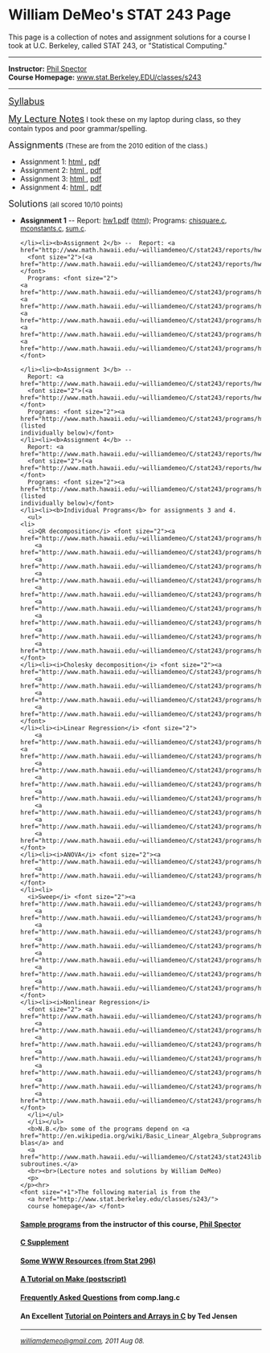 
<!-- saved from url=(0061)http://www.math.hawaii.edu/~williamdemeo/C/stat243/index.html -->
<html><head><meta http-equiv="Content-Type" content="text/html; charset=UTF-8">
    <title>William DeMeo's STAT 243 Page, UC Berkeley</title>
  </head>
  <body>
    <h1>William DeMeo's STAT 243 Page</h1>
    <!-- <h4>UC Berkeley, Fall 1997</h4>-->
    This page is a collection of notes and assignment solutions for a course I took at U.C. Berkeley, called STAT 243, or "Statistical Computing."
    <hr>
    <b>Instructor:</b> <a href="http://www.stat.berkeley.edu/~spector/">Phil
      Spector</a>
    <br>
    <b>Course Homepage:</b> 
    <a href="http://www.stat.berkeley.edu/classes/s243/">
      www.stat.Berkeley.EDU/classes/s243</a> 
    <p>
      </p><hr>
      <a href="http://www.math.hawaii.edu/~williamdemeo/C/stat243/syl1998.html"><font size="+1">Syllabus</font></a>
<p>
  <a href="http://www.math.hawaii.edu/~williamdemeo/C/stat243/notes/index.html">
    <font size="+1">My Lecture Notes</font></a>  
  I took these on my laptop during class, so they contain typos and poor grammar/spelling.
    </p><p>
      <font size="+1">Assignments</font>
      <font size="2">(These are from the 2010 edition of the class.)</font>

</p><ul>
  <li>Assignment 1: <a href="http://www.math.hawaii.edu/~williamdemeo/C/stat243/assignments/a1.html">html </a>, <a href="http://www.math.hawaii.edu/~williamdemeo/C/stat243/assignments/a1.pdf">pdf</a> 
  </li><li>Assignment 2: <a href="http://www.math.hawaii.edu/~williamdemeo/C/stat243/assignments/a2.html">html </a>, <a href="http://www.math.hawaii.edu/~williamdemeo/C/stat243/assignments/a2.pdf">pdf</a>
  </li><li>Assignment 3: <a href="http://www.math.hawaii.edu/~williamdemeo/C/stat243/assignments/a3.html">html </a>, <a href="http://www.math.hawaii.edu/~williamdemeo/C/stat243/assignments/a3.pdf">pdf</a>
  </li><li>Assignment 4: <a href="http://www.math.hawaii.edu/~williamdemeo/C/stat243/assignments/a4.html">html </a>, <a href="http://www.math.hawaii.edu/~williamdemeo/C/stat243/assignments/a4.pdf">pdf</a>
</li></ul>
<!-- <font size="2">(Syllabus and assignments by Phil Spector)</font> -->
<p>
  <font size="+1">Solutions</font> <font size="2">(all scored 10/10 points)</font>
  </p><ul>
    <li><b>Assignment 1</b> --
      Report: <a href="http://www.math.hawaii.edu/~williamdemeo/C/stat243/reports/hw1/hw1.pdf">hw1.pdf</a>
      <font size="2">(<a href="http://www.math.hawaii.edu/~williamdemeo/C/stat243/reports/hw1/hw1/index.html">html</a>);</font>
      Programs: <font size="2">
	<a href="http://www.math.hawaii.edu/~williamdemeo/C/stat243/programs/hw1/chisquare.c">chisquare.c</a>,
	<a href="http://www.math.hawaii.edu/~williamdemeo/C/stat243/programs/hw1/mconstants.c">mconstants.c</a>,
	<a href="http://www.math.hawaii.edu/~williamdemeo/C/stat243/programs/hw1/sum.c">sum.c</a>.</font>

    </li><li><b>Assignment 2</b> --  Report: <a href="http://www.math.hawaii.edu/~williamdemeo/C/stat243/reports/hw2/hw2.pdf">hw2.pdf</a>
      <font size="2">(<a href="http://www.math.hawaii.edu/~williamdemeo/C/stat243/reports/hw2/hw2/index.html">html</a>);</font>
      Programs: <font size="2">
	<a href="http://www.math.hawaii.edu/~williamdemeo/C/stat243/programs/hw2/moment.c">moment.c</a>,
	<a href="http://www.math.hawaii.edu/~williamdemeo/C/stat243/programs/hw2/momtests.c">momtests.c</a>,
	<a href="http://www.math.hawaii.edu/~williamdemeo/C/stat243/programs/hw2/illtest.c">illtest.c</a>,
	<a href="http://www.math.hawaii.edu/~williamdemeo/C/stat243/programs/hw2/radioactive.data">radioactive.data</a>,
	<a href="http://www.math.hawaii.edu/~williamdemeo/C/stat243/programs/hw2/makefile">makefile</a>.</font>

    </li><li><b>Assignment 3</b> --
      Report: <a href="http://www.math.hawaii.edu/~williamdemeo/C/stat243/reports/hw3/hw3.pdf">hw3.pdf</a>
      <font size="2">(<a href="http://www.math.hawaii.edu/~williamdemeo/C/stat243/reports/hw3/hw3/index.html">html</a>);</font>
      Programs: <font size="2"><a href="http://www.math.hawaii.edu/~williamdemeo/C/stat243/programs/hw3/stat243ProgramsHw3.tar.gz">stat243ProgramsHw3.tar.gz</a> (listed
	individually below)</font>
    </li><li><b>Assignment 4</b> --
      Report: <a href="http://www.math.hawaii.edu/~williamdemeo/C/stat243/reports/hw4/hw4.pdf">hw4.pdf</a>
      <font size="2">(<a href="http://www.math.hawaii.edu/~williamdemeo/C/stat243/reports/hw4/hw4/index.html">html</a>);</font>
      Programs: <font size="2"><a href="http://www.math.hawaii.edu/~williamdemeo/C/stat243/programs/hw4/stat243ProgramsHw4.tar.gz">stat243ProgramsHw4.tar.gz</a> (listed
	individually below)</font>
    </li><li><b>Individual Programs</b> for assignments 3 and 4.
      <ul>
	<li>
	  <i>QR decomposition</i> <font size="2"><a href="http://www.math.hawaii.edu/~williamdemeo/C/stat243/programs/hw3/QR/QR.c">QR/QR.c</a>,
	    <a href="http://www.math.hawaii.edu/~williamdemeo/C/stat243/programs/hw3/QR/QRpiv.c">QR/QRpiv.c</a>,
	    <a href="http://www.math.hawaii.edu/~williamdemeo/C/stat243/programs/hw3/QR/QRtime.c">QR/QRtime.c</a>,
	    <a href="http://www.math.hawaii.edu/~williamdemeo/C/stat243/programs/hw3/QR/datafile">QR/datafile</a>,
	    <a href="http://www.math.hawaii.edu/~williamdemeo/C/stat243/programs/hw3/QR/QRptime.c">QR/QRptime.c</a>,
	    <a href="http://www.math.hawaii.edu/~williamdemeo/C/stat243/programs/hw3/QR/makefile">QR/makefile</a>,
	    <a href="http://www.math.hawaii.edu/~williamdemeo/C/stat243/programs/hw3/QR/makefile">QR/Make.inc</a>,
	    <a href="http://www.math.hawaii.edu/~williamdemeo/C/stat243/programs/hw3/QR/matrix.m">QR/matrix.m</a>,
	    <a href="http://www.math.hawaii.edu/~williamdemeo/C/stat243/programs/hw3/QR/tests.m">QR/tests.m</a>,</font>
	</li><li><i>Cholesky decomposition</i> <font size="2"><a href="http://www.math.hawaii.edu/~williamdemeo/C/stat243/programs/hw3/cholesky/cholesky.c">cholesky/cholesky.c</a>,
	    <a href="http://www.math.hawaii.edu/~williamdemeo/C/stat243/programs/hw3/cholesky/makefile">cholesky/makefile</a>,
	    <a href="http://www.math.hawaii.edu/~williamdemeo/C/stat243/programs/hw3/cholesky/datafile">cholesky/datafile</a>,
	    <a href="http://www.math.hawaii.edu/~williamdemeo/C/stat243/programs/hw3/cholesky/tests.m">cholesky/tests.m</a>, </font>
	</li><li><i>Linear Regression</i> <font size="2">
	    <a href="http://www.math.hawaii.edu/~williamdemeo/C/stat243/programs/hw3/regress/regress.c">regress/regress.c</a>, <a href="http://www.math.hawaii.edu/~williamdemeo/C/stat243/programs/hw3/regress/makefile">regress/makefile</a>,
	    <a href="http://www.math.hawaii.edu/~williamdemeo/C/stat243/programs/hw3/regress/datafile">regress/datafile</a>,
	    <a href="http://www.math.hawaii.edu/~williamdemeo/C/stat243/programs/hw3/regress/newdata">regress/newdata</a>,
	    <a href="http://www.math.hawaii.edu/~williamdemeo/C/stat243/programs/hw3/regress/READMEdata">regress/READMEdata</a>,
	    <a href="http://www.math.hawaii.edu/~williamdemeo/C/stat243/programs/hw3/regress/data.m">regress/data.m</a>,
	    <a href="http://www.math.hawaii.edu/~williamdemeo/C/stat243/programs/hw3/regress/coef.m">regress/coef.m</a>,
	    <a href="http://www.math.hawaii.edu/~williamdemeo/C/stat243/programs/hw3/regress/reglab.m">regress/reglab.m</a>,</font>
	</li><li><i>ANOVA</i> <font size="2"><a href="http://www.math.hawaii.edu/~williamdemeo/C/stat243/programs/hw3/anova/anova.c">anova/anova.c</a>,
	    <a href="http://www.math.hawaii.edu/~williamdemeo/C/stat243/programs/hw3/anova/makefile">anova/makefile</a>.</font>
	</li><li>
	  <i>Sweep</i> <font size="2"><a href="http://www.math.hawaii.edu/~williamdemeo/C/stat243/programs/hw4/sweep/sweep.c">sweep/sweep.c</a>,
	    <a href="http://www.math.hawaii.edu/~williamdemeo/C/stat243/programs/hw4/sweep/sweeptest.c">sweep/sweeptest.c</a>,
	    <a href="http://www.math.hawaii.edu/~williamdemeo/C/stat243/programs/hw4/sweep/makefile">sweep/makefile.c</a>,
	    <a href="http://www.math.hawaii.edu/~williamdemeo/C/stat243/programs/hw4/sweep/sweeptest.m">sweep/sweeptest.m</a>,
	    <a href="http://www.math.hawaii.edu/~williamdemeo/C/stat243/programs/hw4/sweep/newsweep.m">sweep/newsweep.m</a>,
	    <a href="http://www.math.hawaii.edu/~williamdemeo/C/stat243/programs/hw4/sweep/SSCP">sweep/SSCP</a>,
	    <a href="http://www.math.hawaii.edu/~williamdemeo/C/stat243/programs/hw4/sweep/SSCPU">sweep/SSCPU</a>.</font>
	</li><li><i>Nonlinear Regression</i>
	  <font size="2"> <a href="http://www.math.hawaii.edu/~williamdemeo/C/stat243/programs/hw4/nls/nlstest.c">nls/nlstest.c</a>,
	    <a href="http://www.math.hawaii.edu/~williamdemeo/C/stat243/programs/hw4/nls/makefile">nls/makefile</a>,
	    <a href="http://www.math.hawaii.edu/~williamdemeo/C/stat243/programs/hw4/nls/prob1.dat">nls/prob1.dat</a>,
	    <a href="http://www.math.hawaii.edu/~williamdemeo/C/stat243/programs/hw4/matlab/prob1.m">matlab/prob1.m</a>,
	    <a href="http://www.math.hawaii.edu/~williamdemeo/C/stat243/programs/hw4/matlab/test.m">matlab/test.m</a>.
	    <a href="http://www.math.hawaii.edu/~williamdemeo/C/stat243/programs/hw4/nls/S/prob1.q">nls/S/prob1.q</a>.
	    <a href="http://www.math.hawaii.edu/~williamdemeo/C/stat243/programs/hw4/nls/S/prob1.dat">nls/S/prob1.dat</a>.</font>
      </li></ul>
      </li></ul>
      <b>N.B.</b> some of the programs depend on <a href="http://en.wikipedia.org/wiki/Basic_Linear_Algebra_Subprograms">the blas</a> and 
      <a href="http://www.math.hawaii.edu/~williamdemeo/C/stat243/stat243lib.tar.gz">these subroutines.</a>  
      <br><br>(Lecture notes and solutions by William DeMeo)
      <p>
	</p><hr>
	<font size="+1">The following material is from the 
	  <a href="http://www.stat.berkeley.edu/classes/s243/">
	  course homepage</a> </font>
<h4><a href="http://www.math.hawaii.edu/~williamdemeo/C/stat243/samples/readme.html">
    Sample programs</a> from the instructor of this course,
  <a href="http://www.stat.berkeley.edu/users/spector/index.html">
    Phil Spector</a> </h4>
<h4><a href="http://www.math.hawaii.edu/~williamdemeo/C/stat243/csuppl.html">C Supplement</a></h4>
<h4><a href="http://www.math.hawaii.edu/~williamdemeo/C/stat243/web.html">
    Some WWW Resources (from Stat 296)</a></h4>
<h4><a href="http://www.cs.vt.edu/~kafura/cs2704/MakeIntro.ps">
    A Tutorial on Make (postscript)</a></h4>
<h4><a href="http://www.cis.ohio-state.edu/hypertext/faq/usenet/C-faq/top.html">
    Frequently Asked Questions</a> from comp.lang.c
  </h4><h4>An Excellent 
    <a href="http://pw2.netcom.com/~tjensen/ptr/cpoint.htm">Tutorial on
      Pointers and Arrays in C</a>  by Ted Jensen</h4>  
<hr>
<!--William DeMeo (back to my <a href="http://www.stat.berkeley.edu/~chip/index.html">home page</a>)-->
<address><font size="-1">
    <a href="mailto:williamdemeop@gmail.com">williamdemeo@gmail.com</a>,
    2011 Aug 08.
  </font>
</address>
 
</body></html>